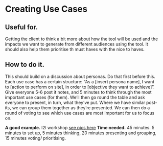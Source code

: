 # Creating Use Cases

## Useful for.

Getting the client to think a bit more about how the tool will be used and the impacts we want to generate from different audiences using the tool. It should also help them prioritise th must haves with the nice to haves.

## How to do it.

This should build on a discussion about personas. Do that first before this. Each use case has a certain structure: “As a \[insert persona name\], I want to \[action to perform on site\], in order to \[objective they want to achieve\]”. Give everyone 5-6 post it notes, and 5 minutes to think through the most important use cases \(for them\). We’ll then go round the table and ask everyone to present, in turn, what they’ve put. Where we have similar post-its, we can group them together as they’re presented. We can then do a round of voting to see which use cases are most important for us to focus on.

**A good example.** I2I workshop [see pics here](https://drive.google.com/drive/u/0/folders/0B9iu7Qcff3aBMmdTNU1oWEdFWjQ) **Time needed.** 45 minutes. 5 minutes to set up, 5 minutes thinking, 20 minutes presenting and grouping, 15 minutes voting/ prioritising.

